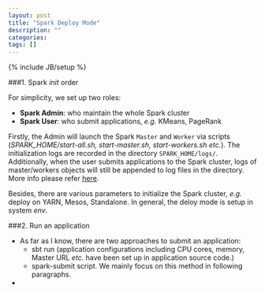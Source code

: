 ```yaml
---
layout: post
title: "Spark Deploy Mode"
description: ""
categories: 
tags: []
---
```

{% include JB/setup %}

###1. Spark *init* order

For simplicity, we set up two roles:

* **Spark Admin**: who maintain the whole Spark cluster
* **Spark User**: who submit applications, *e.g.* KMeans, PageRank

Firstly, the Admin will launch the Spark `Master` and `Worker` via scripts (*SPARK_HOME/start-all.sh, start-master.sh, start-workers.sh etc.*). The initialization logs are recorded in the directory `SPARK_HOME/logs/`. Additionally, when the user submits applications to the Spark cluster, logs of master/workers objects will still be appended to log files in the directory. More info please refer [here](https://github.com/JerryLead/SparkInternals/blob/master/markdown/1-Overview.md).

Besides, there are various parameters to initialize the Spark cluster, *e.g.* deploy on YARN, Mesos, Standalone. In general, the deloy mode is setup in system *env*. 

###2. Run an application
* As far as I know, there are two approaches to submit an application:
	* sbt run (application configurations including CPU cores, memory, Master URL *etc.* have been set up in application source code.)
	* spark-submit script. We mainly focus on this method in following paragraphs.
*   